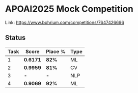 # APOAI2025 Mock Competition

Link: https://www.bohrium.com/competitions/7647426696

## Status

| Task | Score      | Place % | Type |
| ---- | ---------- | ------- | ---- |
| 1    | **0.6171** | **82%** | ML   |
| 2    | **0.9959** | **81%** | CV   |
| 3    | **-**      | **-**   | NLP  |
| 4    | **0.9069** | **92%** | ML   |
